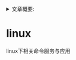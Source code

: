 <details>
<summary>文章概要:</summary>
<pre hidden>
information:
    author: jie6mm
    title: linux-相关命令与服务
    desc: linux下相关命令服务与应用
    date: 2021-06-08 17:17:00
</pre>
</details>

# linux
linux下相关命令服务与应用